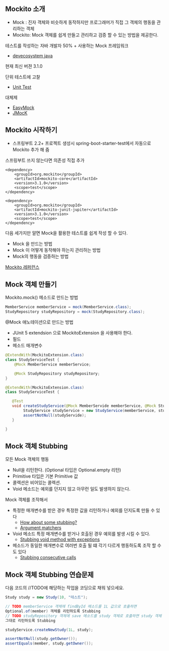 ## Mockito 소개
- Mock : 진자 객체와 비슷하게 동작하지만 프로그래머가 직접 그 객체의 행동을 관리하는 객체
- Mockito: Mock 객체를 쉽게 만들고 관리하고 검증 할 수 있는 방법을 제공한다.

테스트를 작성하는 자바 개발자 50% + 사용하는 Mock 프레임워크
- [devecosystem java](https://www.jetbrains.com/lp/devecosystem-2019/java/)

현재 최신 버젼 3.1.0

단위 테스트에 고찰
- [Unit Test](https://martinfowler.com/bliki/UnitTest.html)

대체제
- [EasyMock](http://easymock.org/)
- [JMocK](http://jmock.org/)

## Mockito 시작하기
- 스프링부트 2.2+ 프로젝트 생성시 spring-boot-starter-test에서 자동으로 Mockito 추가 해 줌

스프링부트 쓰지 않는다면 의존성 직접 추가
~~~
<dependency>    
    <groupId>org.mockito</groupId> 
    <artifactId>mockito-core</artifactId>
    <version>3.1.0</version> 
    <scope>test</scope>
</dependency>

<dependency>
    <groupId>org.mockito</groupId>
    <artifactId>mockito-junit-jupiter</artifactId> 
    <version>3.1.0</version>
    <scope>test</scope>
</dependency>
~~~

다음 세가지만 알면 Mock을 활용한 테스트를 쉽게 작성 할 수 있다.
- Mock 을 만드는 방법
- Mock 이 어떻게 동작해야 하는지 관리하는 방법
- Mock의 행동을 검증하는 방법

[Mockito 레퍼런스](https://javadoc.io/doc/org.mockito/mockito-core/latest/org/mockito/Mockito.html)

## Mock 객체 만들기
Mockito.mock() 메소드로 만드는 방법
~~~java
MemberService memberService = mock(MemberService.class);
StudyRepository studyRepository = mock(StudyRepository.class);
~~~

@Mock 애노테이션으로 만드는 방법
- JUnit 5 extendsion 으로 MockitoExtension 을 사용해야 한다.
- 필드
- 메소드 매개변수

~~~java
@ExtendWith(MockitoExtension.class)
class StudyServiceTest {
    @Mock MemberService memberService;

    @Mock StudyRepository studyRepository;
}
~~~

~~~java
@ExtendWith(MockitoExtension.class)
class StudyServiceTest {

   @Test
   void createStudyService(@Mock MemberServide memberService, @Mock StudyRepository studyRepository) {
        StudyService studyService = new StudyService(memberService, studyRepository);
        assertNotNull(studyServide);
   }

}
~~~

## Mock 객체 Stubbing
모든 Mock 객체의 행동
- Null을 리턴한다. (Optional 타입은 Optional.empty 리턴)
- Primitive 타입은 기본 Primitive 값
- 콜렉션은 비어있는 콜렉션.
- Void 메소드는 예외를 던지지 않고 아무런 일도 발생하지 않는다.

Mock 객체를 조작해서
- 특정한 매개변수를 받은 경우 특정한 값을 리턴하거나 예외를 던지도록 만들 수 있다
    - [How about some stubbing?](https://javadoc.io/doc/org.mockito/mockito-core/3.2.4/index.html)
    - [Argument matchers](https://javadoc.io/doc/org.mockito/mockito-core/latest/index.html)
- Void 메소드 특정 매개변수를 받거나 호출된 경우 예외를 발생 시킬 수 있다.
    - [Stubbing void method with exceptions](https://javadoc.io/doc/org.mockito/mockito-core/latest/index.html)
- 메소드가 동일한 매개변수로 여러번 호출 될 떄 각기 다르게 행동하도록 조작 할 수도 있다
    - [Stubbing consecutive calls]()

## Mock 객체 Stubbing 연습문제
다음 코드의 //TODO에 해당하는 작업을 코딩으로 채워 넣으세요.
~~~java
Study study = new Study(10, "테스트");

// TODO memberService 객체에 findById 메소드를 1L 값으로 호출하면 
Optional.of(member) 객체를 리턴하도록 Stubbing
// TODO studyRepository 객체에 save 메소드를 study 객체로 호출하면 study 객체 
그대로 리턴하도록 Stubbing

studyService.createNewStudy(1L, study);

assertNotNull(study.getOwner()); 
assertEquals(member, study.getOwner());
~~~


